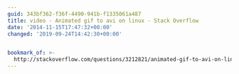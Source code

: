 ```yaml
---
guid: 343bf362-f36f-4490-941b-f1335061a487
title: video - Animated gif to avi on linux - Stack Overflow
date: '2014-11-15T17:47:32+00:00'
changed: '2019-09-24T14:42:30+00:00'


bookmark_of: >-
  http://stackoverflow.com/questions/3212821/animated-gif-to-avi-on-linux/3212958#3212958
---
```




